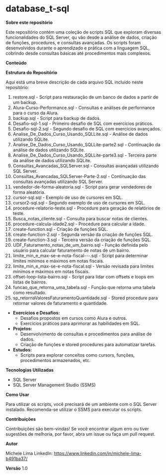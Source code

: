 # database_t-sql

**Sobre este repositório**

Este repositório contém uma coleção de scripts SQL que exploram diversas funcionalidades do SQL Server, qu vão desde a  análise de dados, criação de funções, procedures, e consultas avançadas. Os scripts foram desenvolvidos durante o aprendizado e prática com a linguagem SQL, cobrindo desde consultas básicas até procedimentos mais complexos.

**Conteúdo**


**Estrutura do Repositório**

Aqui está uma breve descrição de cada arquivo SQL incluído neste repositório:
1.	restore.sql - Script para restauração de um banco de dados a partir de um backup.
2.	Alura-Curso-Performance.sql - Consultas e análises de performance para o curso da Alura.
3.	backup.sql - Script para backup de dados.
4.	Desafio-sql-1.sql - Primeiro desafio de SQL com exercícios práticos.
5.	Desafio-sql-2.sql - Segundo desafio de SQL com exercícios avançados.
6.	Analise_De_Dados_Curso_Usando_SQLLite.sql - Análise de dados utilizando SQLite.
7.	Analise_De_Dados_Curso_Usando_SQLLite-parte2.sql - Continuação da análise de dados utilizando SQLite.
8.	Analise_De_Dados_Curso_Usando_SQLLite-parte3.sql - Terceira parte da análise de dados utilizando SQLite.
9.	Consultas_Avancadas_SQLServer.sql - Consultas avançadas utilizando SQL Server.
10.	Consultas_Avancadas_SQLServer-Parte-2.sql - Continuação das consultas avançadas utilizando SQL Server.
11.	vendedor-de-forma-aleatoria.sql - Script para gerar vendedores de forma aleatória.
12.	cursor-sql.sql - Exemplo de uso de cursores em SQL.
13.	cursor2-sql.sql - Segundo exemplo de uso de cursores em SQL.
14.	procedure-relatorio-teste.sql - Procedure para geração de relatórios de teste.
15.	Busca_notas_cliente.sql - Consulta para buscar notas de clientes.
16.	procedure-calcula-idade2.sql - Procedure para calcular a idade.
17.	create-function.sql - Criação de funções SQL.
18.	create-function-2.sql - Segunda versão da criação de funções SQL.
19.	create-function-3.sql - Terceira versão da criação de funções SQL.
20.	UDF_Faturamento_notas_de_um_bairro.sql - Função definida pelo usuário para calcular faturamento de notas de um bairro.
21.	limite_min_e_max-se-e-nota-fiscal---.sql - Script para determinar limites mínimos e máximos em notas fiscais.
22.	limite_min_e_max-se-e-nota-fiscal.sql - Versão revisada para limites mínimos e máximos em notas fiscais.
23.	offset-loop-lista-bairro.sql - Script para lidar com offsets e loops em listas de bairros.
24.	funcao_que_retorna_uma_tabela.sql - Função que retorna uma tabela como resultado.
25.	sp_retornaValoresFaturamentoQuantidade.sql - Stored procedure para retornar valores de faturamento e quantidade.

	
* **Exercícios e Desafios:**
  * Desafios propostos em cursos como Alura e outros.
  * Exercícios práticos para aprimorar as habilidades em SQL.
* **Projetos:**
  * Desenvolvimento de consultas e procedimentos para análise de dados.
  * Criação de funções e stored procedures para automatizar tarefas.
* **Estudos:**
  * Scripts para explorar conceitos como cursors, funções, procedimentos armazenados, etc.

**Tecnologias Utilizadas**

* SQL Server
* SQL Server Management Studio (SSMS)

**Como Usar**

Para utilizar os scripts, você precisará de um ambiente com o SQL Server instalado. Recomenda-se utilizar o SSMS para executar os scripts.

**Contribuições**

Contribuições são bem-vindas! Se você encontrar algum erro ou tiver sugestões de melhoria, por favor, abra um issue ou faça um pull request.

**Autor**

Michele Lima
LinkedIn: https://www.linkedin.com/in/michele-lima-b491ba37/


**Versão** 1.0
